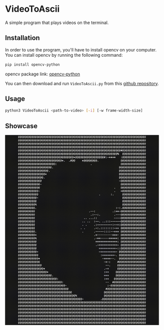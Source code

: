 # VideoToAscii
A simple program that plays videos on the terminal.

## Installation
In order to use the program, you'll have to install opencv on your computer. You can install opencv by running the following command:

```bash
pip install opencv-python
```

opencv package link: [opencv-python](https://pypi.org/project/opencv-python/)

You can then download and run `VideoToAscii.py` from this [github repository](https://github.com/AhmadElshiltawi/VideoToAscii/).

## Usage
```bash
python3 VideoToAscii <path-to-video> [-i] [-w frame-width-size]
```

## Showcase
![](https://github.com/AhmadElshiltawi/VideoToAscii/blob/main/Documents/maxwell.gif)
